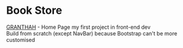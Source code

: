 # Book Store

[GRANTHAH](https://anuj-cs20.github.io/GRANTHAH/) - Home Page my first project in front-end dev\
Build from scratch (except NavBar) because Bootstrap can't be more customised
